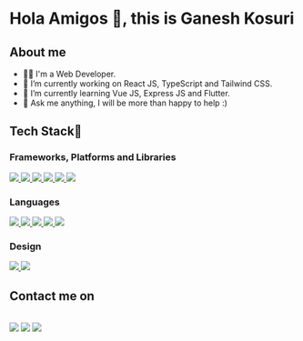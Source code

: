 <h1> Hola Amigos 👋, this is Ganesh Kosuri</h1>

<h2>About me</h2>

- 👨‍💻 I'm a Web Developer.
- 🔭 I’m currently working on React JS, TypeScript and Tailwind CSS.
- 🌱 I’m currently learning Vue JS, Express JS and Flutter.
- 💬 Ask me anything, I will be more than happy to help :)

<h2>Tech Stack🚀</h2>

<h3>Frameworks, Platforms and Libraries</h3>  

<a href="https://reactjs.org/">
    <img src="https://img.shields.io/badge/react-%2320232a.svg?style=for-the-badge&logo=react&logoColor=%2361DAFB">
</a>
<a href="https://vuejs.org/">
    <img src="https://img.shields.io/badge/Vue.js-35495E?style=for-the-badge&logo=vuedotjs&logoColor=4FC08D">
</a>
<a href="https://styled-components.com/">
    <img src="https://img.shields.io/badge/styled--components-DB7093?style=for-the-badge&logo=styled-components&logoColor=white">
</a>
<a href="https://tailwindcss.com/">
    <img src="https://img.shields.io/badge/tailwindcss-%2338B2AC.svg?style=for-the-badge&logo=tailwind-css&logoColor=white">
</a>
<a href="https://getbootstrap.com/">
    <img src="https://img.shields.io/badge/bootstrap-%23563D7C.svg?style=for-the-badge&logo=bootstrap&logoColor=white">
</a>
<a href="https://nodejs.org/en/">
    <img src="https://img.shields.io/badge/node.js-6DA55F?style=for-the-badge&logo=node.js&logoColor=white">
</a>

<h3>Languages</h3>


<a href="https://www.javascript.com/">
    <img src="https://img.shields.io/badge/javascript-%23323330.svg?style=for-the-badge&logo=javascript&logoColor=%23F7DF1E">
</a>
<a href="https://www.typescriptlang.org/">
    <img src="https://img.shields.io/badge/typescript-%23007ACC.svg?style=for-the-badge&logo=typescript&logoColor=white">
</a>
<a href="https://graphql.org/">
    <img src="https://img.shields.io/badge/-GraphQL-E10098?style=for-the-badge&logo=graphql&logoColor=white">
</a>
<a href="https://www.python.org/">
    <img src="https://img.shields.io/badge/python-3670A0?style=for-the-badge&logo=python&logoColor=ffdd54">
</a>
<a href="https://en.wikipedia.org/wiki/C_(programming_language)">
    <img src="https://img.shields.io/badge/c-%2300599C.svg?style=for-the-badge&logo=c&logoColor=white">
</a>

<h3>Design</h3>

<a href="https://www.figma.com/">
    <img src="https://img.shields.io/badge/figma-%23F24E1E.svg?style=for-the-badge&logo=figma&logoColor=white">
</a>
<a href="https://zeplin.io/">
    <img src="https://img.shields.io/badge/zeplin-%23F24E1E.svg?style=for-the-badge&logo=zeplin&logoColor=white">
</a>

<h2>Contact me on</h2>
<br>
<a href="https://twitter.com/GaneshKosuri86"><img src="https://img.shields.io/badge/Twitter-1DA1F2?style=for-the-badge&logo=twitter&logoColor=white"></a>
<a href="https://www.linkedin.com/in/ganesh-kosuri-21441815a"><img src="https://img.shields.io/badge/LinkedIn-0077B5?style=for-the-badge&logo=linkedin&logoColor=white"></a>
<a href="mailto:ganeshkosuri9656@gmail.com"><img src="https://img.shields.io/badge/Gmail-D14836?style=for-the-badge&logo=gmail&logoColor=white"></a>
<br>
<br>
